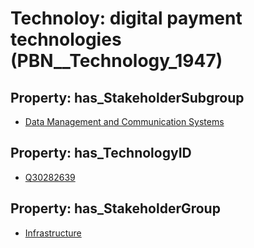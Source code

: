 # Technoloy: __digital payment technologies__ (PBN__Technology_1947)

## Property: has_StakeholderSubgroup

* [Data Management and Communication Systems](PBN__TechSubgroup_18)

## Property: has_TechnologyID

* [Q30282639](Q30282639)

## Property: has_StakeholderGroup

* [Infrastructure](PBN__TechGroup_4)

